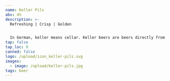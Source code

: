 ```yaml
---
name: Keller Pils
abv: 4%
description: >-
  Refreshing | Crisp | Golden


  In German, keller means cellar. Keller beers are beers directly from the cellar. Our Keller pils is packaged right off our lagering tanks.
tap: false
tap_loc: 9
canned: false
logo: /upload/icon_keller-pils.svg
images:
  - image: /upload/keller-pils.jpg
tags: beer
---
```

